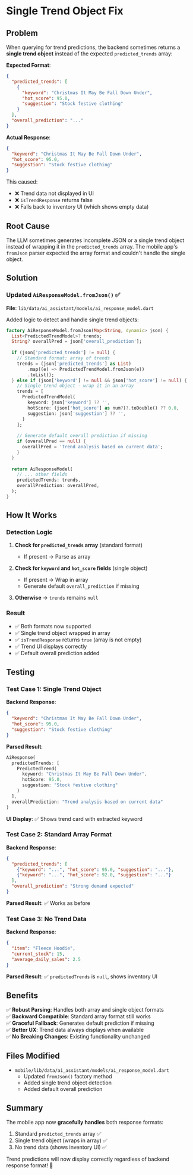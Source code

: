# Single Trend Object Fix

## Problem

When querying for trend predictions, the backend sometimes returns a **single trend object** instead of the expected `predicted_trends` array:

**Expected Format**:
```json
{
  "predicted_trends": [
    {
      "keyword": "Christmas It May Be Fall Down Under",
      "hot_score": 95.0,
      "suggestion": "Stock festive clothing"
    }
  ],
  "overall_prediction": "..."
}
```

**Actual Response**:
```json
{
  "keyword": "Christmas It May Be Fall Down Under",
  "hot_score": 95.0,
  "suggestion": "Stock festive clothing"
}
```

This caused:
- ❌ Trend data not displayed in UI
- ❌ `isTrendResponse` returns false
- ❌ Falls back to inventory UI (which shows empty data)

## Root Cause

The LLM sometimes generates incomplete JSON or a single trend object instead of wrapping it in the `predicted_trends` array. The mobile app's `fromJson` parser expected the array format and couldn't handle the single object.

## Solution

### Updated `AiResponseModel.fromJson()` ✅

**File**: `lib/data/ai_assistant/models/ai_response_model.dart`

Added logic to detect and handle single trend objects:

```dart
factory AiResponseModel.fromJson(Map<String, dynamic> json) {
  List<PredictedTrendModel>? trends;
  String? overallPred = json['overall_prediction'];
  
  if (json['predicted_trends'] != null) {
    // Standard format: array of trends
    trends = (json['predicted_trends'] as List)
        .map((e) => PredictedTrendModel.fromJson(e))
        .toList();
  } else if (json['keyword'] != null && json['hot_score'] != null) {
    // Single trend object - wrap it in an array
    trends = [
      PredictedTrendModel(
        keyword: json['keyword'] ?? '',
        hotScore: (json['hot_score'] as num?)?.toDouble() ?? 0.0,
        suggestion: json['suggestion'] ?? '',
      )
    ];
    
    // Generate default overall prediction if missing
    if (overallPred == null) {
      overallPred = 'Trend analysis based on current data';
    }
  }
  
  return AiResponseModel(
    // ... other fields
    predictedTrends: trends,
    overallPrediction: overallPred,
  );
}
```

## How It Works

### Detection Logic

1. **Check for `predicted_trends` array** (standard format)
   - If present → Parse as array
   
2. **Check for `keyword` and `hot_score` fields** (single object)
   - If present → Wrap in array
   - Generate default `overall_prediction` if missing

3. **Otherwise** → `trends` remains `null`

### Result

- ✅ Both formats now supported
- ✅ Single trend object wrapped in array
- ✅ `isTrendResponse` returns `true` (array is not empty)
- ✅ Trend UI displays correctly
- ✅ Default overall prediction added

## Testing

### Test Case 1: Single Trend Object

**Backend Response**:
```json
{
  "keyword": "Christmas It May Be Fall Down Under",
  "hot_score": 95.0,
  "suggestion": "Stock festive clothing"
}
```

**Parsed Result**:
```dart
AiResponse(
  predictedTrends: [
    PredictedTrend(
      keyword: "Christmas It May Be Fall Down Under",
      hotScore: 95.0,
      suggestion: "Stock festive clothing"
    )
  ],
  overallPrediction: "Trend analysis based on current data"
)
```

**UI Display**: ✅ Shows trend card with extracted keyword

### Test Case 2: Standard Array Format

**Backend Response**:
```json
{
  "predicted_trends": [
    {"keyword": "...", "hot_score": 95.0, "suggestion": "..."},
    {"keyword": "...", "hot_score": 92.0, "suggestion": "..."}
  ],
  "overall_prediction": "Strong demand expected"
}
```

**Parsed Result**: ✅ Works as before

### Test Case 3: No Trend Data

**Backend Response**:
```json
{
  "item": "Fleece Hoodie",
  "current_stock": 15,
  "average_daily_sales": 2.5
}
```

**Parsed Result**: ✅ `predictedTrends` is `null`, shows inventory UI

## Benefits

✅ **Robust Parsing**: Handles both array and single object formats  
✅ **Backward Compatible**: Standard array format still works  
✅ **Graceful Fallback**: Generates default prediction if missing  
✅ **Better UX**: Trend data always displays when available  
✅ **No Breaking Changes**: Existing functionality unchanged  

## Files Modified

- `mobile/lib/data/ai_assistant/models/ai_response_model.dart`
  - Updated `fromJson()` factory method
  - Added single trend object detection
  - Added default overall prediction

## Summary

The mobile app now **gracefully handles** both response formats:
1. Standard `predicted_trends` array ✅
2. Single trend object (wraps in array) ✅
3. No trend data (shows inventory UI) ✅

Trend predictions will now display correctly regardless of backend response format! 🎉

